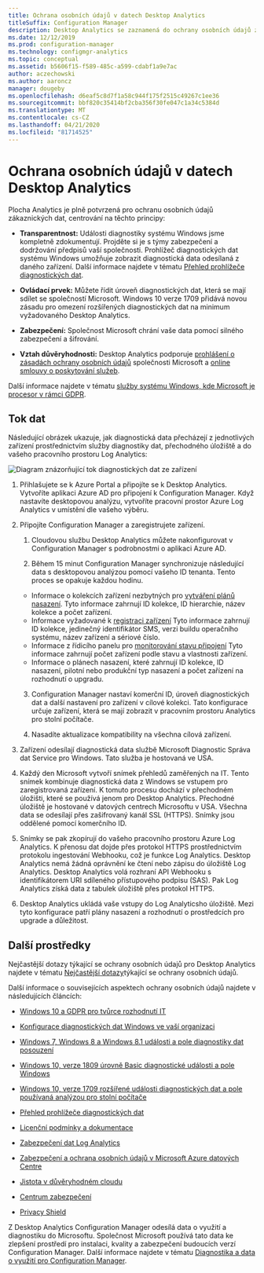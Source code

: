 ```yaml
---
title: Ochrana osobních údajů v datech Desktop Analytics
titleSuffix: Configuration Manager
description: Desktop Analytics se zaznamená do ochrany osobních údajů zákaznických dat
ms.date: 12/12/2019
ms.prod: configuration-manager
ms.technology: configmgr-analytics
ms.topic: conceptual
ms.assetid: b5606f15-f589-485c-a599-cdabf1a9e7ac
author: aczechowski
ms.author: aaroncz
manager: dougeby
ms.openlocfilehash: d6eaf5c8d7f1a58c944f175f2515c49267c1ee36
ms.sourcegitcommit: bbf820c35414bf2cba356f30fe047c1a34c5384d
ms.translationtype: MT
ms.contentlocale: cs-CZ
ms.lasthandoff: 04/21/2020
ms.locfileid: "81714525"
---
```

# <a name="desktop-analytics-data-privacy"></a>Ochrana osobních údajů v datech Desktop Analytics

Plocha Analytics je plně potvrzená pro ochranu osobních údajů zákaznických dat, centrování na těchto principy:

- **Transparentnost:** Události diagnostiky systému Windows jsme kompletně zdokumentují. Projděte si je s týmy zabezpečení a dodržování předpisů vaší společnosti. Prohlížeč diagnostických dat systému Windows umožňuje zobrazit diagnostická data odesílaná z daného zařízení. Další informace najdete v tématu [Přehled prohlížeče diagnostických dat](https://docs.microsoft.com/windows/configuration/diagnostic-data-viewer-overview).  

- **Ovládací prvek:** Můžete řídit úroveň diagnostických dat, která se mají sdílet se společností Microsoft. Windows 10 verze 1709 přidává novou zásadu pro omezení rozšířených diagnostických dat na minimum vyžadovaného Desktop Analytics.  

- **Zabezpečení:** Společnost Microsoft chrání vaše data pomocí silného zabezpečení a šifrování.  

- **Vztah důvěryhodnosti:** Desktop Analytics podporuje [prohlášení o zásadách ochrany osobních údajů](https://privacy.microsoft.com/privacystatement) společnosti Microsoft a [online smlouvy o poskytování služeb](https://www.microsoftvolumelicensing.com/DocumentSearch.aspx?Mode=3&DocumentTypeId=46).  

Další informace najdete v tématu [služby systému Windows, kde Microsoft je procesor v rámci GDPR](https://docs.microsoft.com/windows/privacy/gdpr-it-guidance#windows-services-where-microsoft-is-the-processor-under-the-gdpr).<!-- 5353168 -->

## <a name="data-flow"></a>Tok dat

Následující obrázek ukazuje, jak diagnostická data přecházejí z jednotlivých zařízení prostřednictvím služby diagnostiky dat, přechodného úložiště a do vašeho pracovního prostoru Log Analytics:

![Diagram znázorňující tok diagnostických dat ze zařízení](media/da-data-flow.png)

1. Přihlašujete se k Azure Portal a připojíte se k Desktop Analytics. Vytvoříte aplikaci Azure AD pro připojení k Configuration Manager. Když nastavíte desktopovou analýzu, vytvoříte pracovní prostor Azure Log Analytics v umístění dle vašeho výběru.  

2. Připojíte Configuration Manager a zaregistrujete zařízení.  

    1. Cloudovou službu Desktop Analytics můžete nakonfigurovat v Configuration Manager s podrobnostmi o aplikaci Azure AD.  

    2. Během 15 minut Configuration Manager synchronizuje následující data s desktopovou analýzou pomocí vašeho ID tenanta. Tento proces se opakuje každou hodinu.

      - Informace o kolekcích zařízení nezbytných pro [vytváření plánů nasazení](create-deployment-plans.md). Tyto informace zahrnují ID kolekce, ID hierarchie, název kolekce a počet zařízení. 
      - Informace vyžadované k [registraci zařízení](enroll-devices.md) Tyto informace zahrnují ID kolekce, jedinečný identifikátor SMS, verzi buildu operačního systému, název zařízení a sériové číslo.
      - Informace z řídicího panelu pro [monitorování stavu připojení](monitor-connection-health.md) Tyto informace zahrnují počet zařízení podle stavu a vlastnosti zařízení.
      - Informace o plánech nasazení, které zahrnují ID kolekce, ID nasazení, pilotní nebo produkční typ nasazení a počet zařízení na rozhodnutí o upgradu.

    3. Configuration Manager nastaví komerční ID, úroveň diagnostických dat a další nastavení pro zařízení v cílové kolekci. Tato konfigurace určuje zařízení, která se mají zobrazit v pracovním prostoru Analytics pro stolní počítače.  

    4. Nasadíte aktualizace kompatibility na všechna cílová zařízení.  

3. Zařízení odesílají diagnostická data službě Microsoft Diagnostic Správa dat Service pro Windows. Tato služba je hostovaná ve USA.  

4. Každý den Microsoft vytvoří snímek přehledů zaměřených na IT. Tento snímek kombinuje diagnostická data z Windows se vstupem pro zaregistrovaná zařízení. K tomuto procesu dochází v přechodném úložišti, které se používá jenom pro Desktop Analytics. Přechodné úložiště je hostované v datových centrech Microsoftu v USA. Všechna data se odesílají přes zašifrovaný kanál SSL (HTTPS). Snímky jsou oddělené pomocí komerčního ID.  

5. Snímky se pak zkopírují do vašeho pracovního prostoru Azure Log Analytics. K přenosu dat dojde přes protokol HTTPS prostřednictvím protokolu ingestování Webhooku, což je funkce Log Analytics. Desktop Analytics nemá žádná oprávnění ke čtení nebo zápisu do úložiště Log Analytics. Desktop Analytics volá rozhraní API Webhooku s identifikátorem URI sdíleného přístupového podpisu (SAS). Pak Log Analytics získá data z tabulek úložiště přes protokol HTTPS.

6. Desktop Analytics ukládá vaše vstupy do Log Analyticsho úložiště. Mezi tyto konfigurace patří plány nasazení a rozhodnutí o prostředcích pro upgrade a důležitost.  

## <a name="other-resources"></a>Další prostředky

Nejčastější dotazy týkající se ochrany osobních údajů pro Desktop Analytics najdete v tématu [Nejčastější dotazy](faq.md#privacy)týkající se ochrany osobních údajů.

Další informace o souvisejících aspektech ochrany osobních údajů najdete v následujících článcích:

- [Windows 10 a GDPR pro tvůrce rozhodnutí IT](https://docs.microsoft.com/windows/privacy/gdpr-it-guidance)  

- [Konfigurace diagnostických dat Windows ve vaší organizaci](https://docs.microsoft.com/windows/privacy/configure-windows-diagnostic-data-in-your-organization)  

- [Windows 7, Windows 8 a Windows 8.1 události a pole diagnostiky dat posouzení](https://docs.microsoft.com/previous-versions/windows/it-pro/windows-8.1-and-8/appraiser-diagnostic-data-events-and-fields)  

- [Windows 10, verze 1809 úrovně Basic diagnostické události a pole Windows](https://docs.microsoft.com/windows/privacy/basic-level-windows-diagnostic-events-and-fields-1809)  

- [Windows 10, verze 1709 rozšířené události diagnostických dat a pole používaná analýzou pro stolní počítače](https://docs.microsoft.com/windows/privacy/enhanced-diagnostic-data-windows-analytics-events-and-fields)  

- [Přehled prohlížeče diagnostických dat](https://docs.microsoft.com/windows/privacy/diagnostic-data-viewer-overview)  

- [Licenční podmínky a dokumentace](https://www.microsoftvolumelicensing.com/DocumentSearch.aspx?Mode=3&DocumentTypeId=31)  

- [Zabezpečení dat Log Analytics](https://docs.microsoft.com/azure/azure-monitor/platform/data-security)

- [Zabezpečení a ochrana osobních údajů v Microsoft Azure datových Centre](https://azure.microsoft.com/global-infrastructure/)  

- [Jistota v důvěryhodném cloudu](https://azure.microsoft.com/overview/trusted-cloud/)  

- [Centrum zabezpečení](https://www.microsoft.com/trustcenter)  

- [Privacy Shield](https://www.privacyshield.gov/)  

Z Desktop Analytics Configuration Manager odesílá data o využití a diagnostiku do Microsoftu. Společnost Microsoft používá tato data ke zlepšení prostředí pro instalaci, kvality a zabezpečení budoucích verzí Configuration Manager. Další informace najdete v tématu [Diagnostika a data o využití pro Configuration Manager](../core/plan-design/diagnostics/diagnostics-and-usage-data.md).
